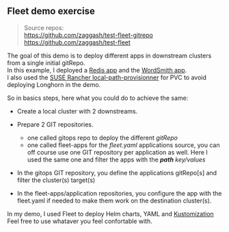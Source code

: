 ## **Fleet demo exercise**
>Source repos:  
>https://github.com/zaggash/test-fleet-gitrepo  
>https://github.com/zaggash/test-fleet  


The goal of this demo is to deploy different apps in downstream clusters from a single initial gitRepo.  
In this example, I deployed a [Redis app](https://artifacthub.io/packages/helm/bitnami/redis) and the [WordSmith app](https://github.com/dockersamples/wordsmith).  
I also used the [SUSE Rancher local-path-provisionner](https://github.com/rancher/local-path-provisioner) for PVC to avoid deploying Longhorn in the demo.


So in basics steps, here what you could do to achieve the same:

* Create a local cluster with 2 downstreams.
* Prepare 2 GIT repositories.
  * one called gitops repo to deploy the different *gitRepo*
  * one called fleet-apps for the *fleet.yaml* applications source, you can off course use one GIT repository per application as well.  Here I used the same one and filter the apps with the ***path*** *key/values*

* In the gitops GIT repository, you define the applications gitRepo[s] and filter the cluster(s) target(s)
* In the fleet-apps/application repositories, you configure the app with the fleet.yaml if needed to make them work on the destination cluster(s).

In my demo, I used Fleet to deploy Helm charts, YAML and [Kustomization](https://kubernetes.io/docs/tasks/manage-kubernetes-objects/kustomization/)  
Feel free to use whataver you feel confortable with.


